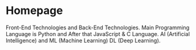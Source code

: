 # Homepage
Front-End Technologies and Back-End Technologies. Main Programming Language is Python and After that JavaScript &amp; C Language. AI (Artificial Intelligence) and ML (Machine Learning) DL (Deep Learning).
